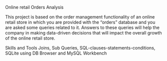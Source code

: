 Online retail Orders Analysis

This project is based on the order management functionality of an online retail store in which you are provided with the “orders” database and you are asked some queries related to it. Answers to these queries will help the company in making data-driven decisions that will impact the overall growth of the online retail store.  

Skills and Tools
Joins, Sub Queries, SQL-clauses-statements-conditions, SQLite using DB Browser and MySQL Workbench
